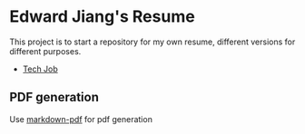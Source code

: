 Edward Jiang's Resume
=====================

This project is to start a repository for my own resume, different versions for different purposes.

* [Tech Job](tech.md)


PDF generation
--------------
Use [markdown-pdf](https://github.com/alanshaw/markdown-pdf) for pdf generation

